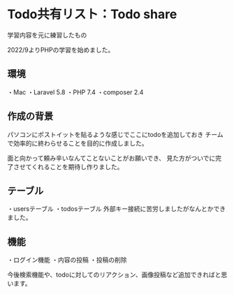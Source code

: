 # Todo共有リスト：Todo share
学習内容を元に練習したもの

2022/9よりPHPの学習を始めました。

## 環境
・Mac
・Laravel 5.8
・PHP 7.4
・composer 2.4

## 作成の背景
パソコンにポストイットを貼るような感じでここにtodoを追加しておき
チームで効率的に終わらせることを目的に作成しました。

面と向かって頼み辛いなんてことないことがお願いでき、
見た方がついでに完了させてくれることを期待し作りました。

## テーブル
・usersテーブル
・todosテーブル
外部キー接続に苦労しましたがなんとかできました。

## 機能
・ログイン機能
・内容の投稿
・投稿の削除

今後検索機能や、todoに対してのリアクション、画像投稿など追加できればと思います。
